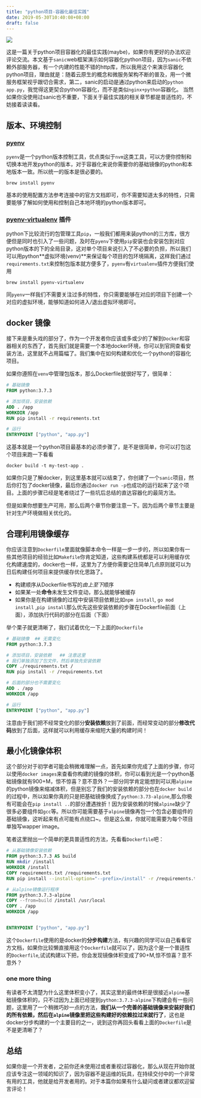 ```yaml
---
title: "python项目-容器化最佳实践"
date: 2019-05-30T10:40:08+08:00
draft: false
---
```


![](/img/python_container_bestpractice/code.png)

这是一篇关于python项目容器化的最佳实践(maybe)，如果你有更好的办法欢迎评论交流。本文基于`sanic`web框架演示如何容器化python项目，因为`sanic`不依赖外部服务器，有一个内建的性能不错的http库，所以我用这个来演示容器化python项目，理由就是：随着云原生的概念和微服务架构不断的普及，用一个微服务框架视乎跟切合需求，第二，sanic的启动是通过python来启动的`python app.py`，我觉得这更契合python容器化，而不是类似`nginx+python`容器化。
当然如果你没使用过sanic也不重要，下面关于最佳实践的相关章节都是普适性的，不妨接着读读看。

## 版本、环境控制

### [pyenv](https://github.com/pyenv/pyenv)

`pyenv`是一个python版本控制工具，优点类似于`nvm`这类工具，可以方便你控制和切换本地开发python的版本，对于容器化来说你需要你的基础镜像的python和本地版本一致。所以统一的版本是很必要的。

`brew install pyenv`

基本的使用配置方法参考连接中的官方文档即可，你不需要知道太多的特性，只需要能够了解如何使用和控制自己本地环境的python版本即可。

### [pyenv-virtualenv](https://github.com/pyenv/pyenv-virtualenv) 插件

python下比较流行的包管理工具`pip`，一般我们都用来装python的三方库，很方便但是同时也引入了一些问题，及时在`pyenv`下使用`pip`安装也会安装包到对应python版本的下的全局目录，这对单个项目来说引入了不必要的负担，所以我们可以用python**虚拟环境(venv)**来保证每个项目的包环境隔离，这样我们通过`requirements.txt`来控制包版本就方便多了，`pyenv`有`virtualenv`插件方便我们使用

`brew install pyenv-virtualenv`

同`pyenv`一样我们不需要关注过多的特性，你只需要能够在对应的项目下创建一个对应的虚拟环境，能够知道如何进入/退出虚拟环境即可。


## docker 镜像

接下来是重头戏的部分了，作为一个开发者你应该或多或少的了解到`Docker`和容器相关的东西了，首先我们就是需要一个本地docker环境，你可以到官网查看安装方法，这里就不占用篇幅了。我们集中在如何构建和优化一个python的容器化项目。

如果你遵照在`venv`中管理包版本，那么Dockerfile就很好写了，很简单：
```Dockerfile
# 基础镜像
FROM python:3.7.3

# 添加项目，安装依赖
ADD . /app
WORKDIR /app
RUN pip install -r requirements.txt

# 运行
ENTRYPOINT ["python", "app.py"]

```

这基本就是一个python项目最基本的必须步骤了，是不是很简单，你可以打包这个项目来跑一下看看

`docker build -t my-test-app .`

如果你只是了解docker，到这里基本就可以结束了，你创建了一个`sanic`项目，然后你打包了docker镜像，最后你通过`docker run -p`也成功的运行起来了这个项目。上面的步骤已经是笔者绕过了一些坑后总结的直达容器化的最简方法。

但是如果你想要生产可用，那么后两个章节你要注意一下。因为后两个章节主要是针对生产环境做相关优化的。

## 合理利用镜像缓存

你应该注意到`Dockerfile`里面就像脚本命令一样是一步一步的，所以如果你有一些其他项目的经验比如`Makefile`你肯定知道，这些构建系统都是可以利用缓存优化构建速度的，docker也一样，这里为了方便你需要记住简单几点原则就可以为日后构建任何项目来提供缓存优化思路了。
* 构建顺序从Dockerfile书写的*由上至下*顺序
* 如果某一处**命令**未发生文件变动，那么就能够被缓存
* 如果你是在构建镜像的过程中安装项目依赖比如`npm install`, `go mod install` ,`pip install`那么优先这些安装依赖的步骤在Dockerfile前面（上面），添加执行代码的部分在后面（下面）

举个栗子就更清晰了，我们试着优化一下上面的`Dockerfile`

```Dockerfile
# 基础镜像  ## 无需变化
FROM python:3.7.3

# 添加项目，安装依赖   ## 注意这里
# 我们单独添加了包文件，然后单独先安装依赖
COPY ./requirements.txt /
RUN pip install -r /requirements.txt

# 后面的部分也不需要变化
ADD . /app
WORKDIR /app

# 运行
ENTRYPOINT ["python", "app.py"]
```


注意由于我们把不经常变化的部分**安装依赖**放到了前面，而经常变动的部分**修改代码**放到了后面，这样就可以利用缓存来缩短大量的构建时间！

## 最小化镜像体积

这个部分对于初学者可能会稍微难理解一点，首先如果你完成了上面的步骤，你可以使用`docker images`来查看你构建的镜像的体积，你可以看到光是一个python基础镜像就有900+M，惊不惊喜？意不意外？一部分同学肯定能想到可以用`alpine`的python镜像来缩减体积，但是别忘了我们的安装依赖的部分也在`docker build`的过程中，所以如果你真的只是把基础镜像换成了`python:3.73-alpine`,那么你极有可能会在`pip install ..`的部分遭遇挫折！因为安装依赖的时候`alpine`缺少了很多必要组件如`gcc`等。所以你可能需要基于`alpine`镜像再包一个包含必要组件的基础镜像，这听起来有点可能有点绕口~。但是这么做，你就可能需要为每个项目单独写wapper image。

笔者这里抛出一个简单的更具普适性的方法，先看看`Dockerfile`吧：

```Dockerfile
# 从基础镜像安装依赖
FROM python:3.7.3 AS build
RUN mkdir /install
WORKDIR /install
COPY requirements.txt /requirements.txt
RUN pip install --install-option="--prefix=/install" -r /requirements.txt

# 从alpine镜像运行程序
FROM python:3.7.3-alpine
COPY --from=build /install /usr/local
COPY . /app
WORKDIR /app


ENTRYPOINT ["python", "app.py"]
```

这个`Dockerfile`使用的是docker的**分步构建**方法，有兴趣的同学可以自己看看官方文档，如果你比较懒直接用这个`Dockerfile`就可以了，因为这个是一个普适性的`Dockerfile`,试试构建以下把，你会发现镜像体积变成了90+M,惊不惊喜？意不意外？

### one more thing

有读者不太清楚为什么这里体积变小了，其实这里的最终体积是很接近`alpine`基础镜像体积的，只不过因为上面已经提到`python:3.7.3-alpine`下构建会有一些问题，这里用了一个稍微巧妙一点的方法，**我们从一个完善的基础镜像来安装好我们的所有依赖，然后在`alpine`镜像里把这些构建好的依赖拉过来就行了**，这也是docker分步构建的一个主要目的之一，说到这你再回头看看上面的`Dockerfile`是不是更清晰了？

## 总结

如果你是一个开发者，之前你还未使用过或者重视过容器化，那么从现在开始你就应该专注这一领域的知识了，因为容器不是运维的玩具，在持续交付中的一个非常有用的工具，他就是给开发者用的。对于本篇你如果有什么疑问或者建议都欢迎留言评论！



